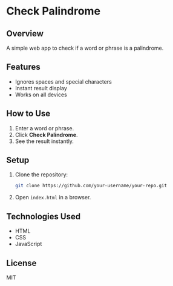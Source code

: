 # Check Palindrome

## Overview
A simple web app to check if a word or phrase is a palindrome.

## Features
- Ignores spaces and special characters
- Instant result display
- Works on all devices

## How to Use
1. Enter a word or phrase.
2. Click **Check Palindrome**.
3. See the result instantly.

## Setup
1. Clone the repository:
   ```bash
   git clone https://github.com/your-username/your-repo.git
   ```
2. Open `index.html` in a browser.

## Technologies Used
- HTML
- CSS
- JavaScript

## License
MIT

